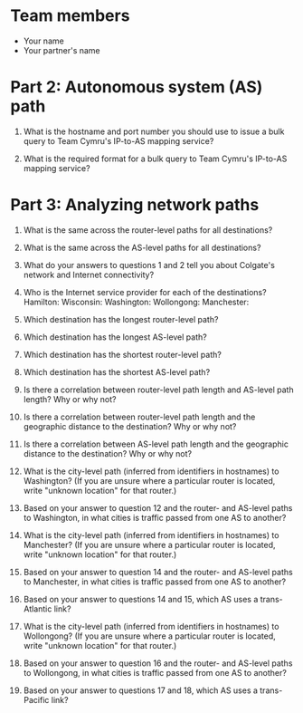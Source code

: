 # Team members
* Your name
* Your partner's name

# Part 2: Autonomous system (AS) path
1. What is the hostname and port number you should use to issue a bulk query to Team Cymru's IP-to-AS mapping service?


2. What is the required format for a bulk query to Team Cymru's IP-to-AS mapping service?


# Part 3: Analyzing network paths
1. What is the same across the router-level paths for all destinations?


2. What is the same across the AS-level paths for all destinations?


3. What do your answers to questions 1 and 2 tell you about Colgate's network
and Internet connectivity?


4. Who is the Internet service provider for each of the destinations?
Hamilton:
Wisconsin:
Washington:
Wollongong:
Manchester:

5. Which destination has the longest router-level path?


6. Which destination has the longest AS-level path?


7. Which destination has the shortest router-level path?


8. Which destination has the shortest AS-level path?


9. Is there a correlation between router-level path length and AS-level path length? Why or why not?


10. Is there a correlation between router-level path length and the geographic distance to the destination? Why or why not?  


11. Is there a correlation between AS-level path length and the geographic distance to the destination? Why or why not?  


12. What is the city-level path (inferred from identifiers in hostnames) to Washington? (If you are unsure where a particular router is located, write "unknown location" for that router.)


13. Based on your answer to question 12 and the router- and AS-level paths to Washington, in what cities is traffic passed from one AS to another?


14. What is the city-level path (inferred from identifiers in hostnames) to Manchester? (If you are unsure where a particular router is located, write "unknown location" for that router.)


15. Based on your answer to question 14 and the router- and AS-level paths to Manchester, in what cities is traffic passed from one AS to another?


16. Based on your answer to questions 14 and 15, which AS uses a trans-Atlantic link?


17. What is the city-level path (inferred from identifiers in hostnames) to Wollongong? (If you are unsure where a particular router is located, write "unknown location" for that router.)


18. Based on your answer to question 16 and the router- and AS-level paths to Wollongong, in what cities is traffic passed from one AS to another?  


19. Based on your answer to questions 17 and 18, which AS uses a trans-Pacific link?


